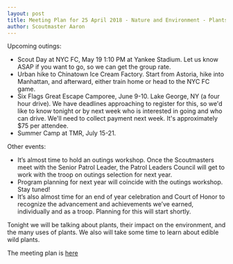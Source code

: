 ```yaml
---
layout: post
title: Meeting Plan for 25 April 2018 - Nature and Environment - Plants
author: Scoutmaster Aaron
---
```

Upcoming outings:

* Scout Day at NYC FC, May 19 1:10 PM at Yankee Stadium. Let us know ASAP if you want to go, so we can get the group rate.
* Urban hike to Chinatown Ice Cream Factory. Start from Astoria, hike into Manhattan, and afterward, either train home or head to the NYC FC game.
* Six Flags Great Escape Camporee, June 9-10. Lake George, NY (a four hour drive). We have deadlines approaching to register for this, so we'd like to know tonight or by next week who is interested in going and who can drive. We'll need to collect payment next week. It's approximately $75 per attendee.
* Summer Camp at TMR, July 15-21.

Other events:

* It’s almost time to hold an outings workshop. Once the Scoutmasters meet with the Senior Patrol Leader, the Patrol Leaders Council will get to work with the troop on outings selection for next year.
* Program planning for next year will coincide with the outings workshop. Stay tuned!
* It’s also almost time for an end of year celebration and Court of Honor to recognize the advancement and achievements we’ve earned, individually and as a troop. Planning for this will start shortly.

Tonight we will be talking about plants, their impact on the environment, and the many uses of plants. We also will take some time to learn about edible wild plants.

The meeting plan is [here](https://docs.google.com/document/d/13ytluuxRaR1HRLoAwt9rqET0dT_JM0adPBnCDbEl2C0/edit?usp=sharing)
